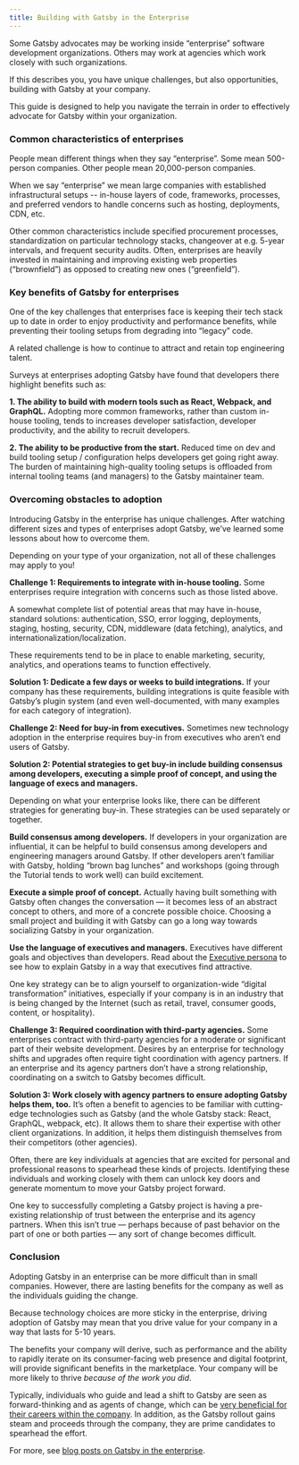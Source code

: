 ```yaml
---
title: Building with Gatsby in the Enterprise
---
```


Some Gatsby advocates may be working inside “enterprise” software development organizations. Others may work at agencies which work closely with such organizations.

If this describes you, you have unique challenges, but also opportunities, building with Gatsby at your company.

This guide is designed to help you navigate the terrain in order to effectively advocate for Gatsby within your organization.

### Common characteristics of enterprises

People mean different things when they say “enterprise”. Some mean 500-person companies. Other people mean 20,000-person companies.

When we say “enterprise” we mean large companies with established infrastructural setups -- in-house layers of code, frameworks, processes, and preferred vendors to handle concerns such as hosting, deployments, CDN, etc.

Other common characteristics include specified procurement processes, standardization on particular technology stacks, changeover at e.g. 5-year intervals, and frequent security audits. Often, enterprises are heavily invested in maintaining and improving existing web properties (“brownfield”) as opposed to creating new ones (“greenfield”).

### Key benefits of Gatsby for enterprises

One of the key challenges that enterprises face is keeping their tech stack up to date in order to enjoy productivity and performance benefits, while preventing their tooling setups from degrading into “legacy” code.

A related challenge is how to continue to attract and retain top engineering talent.

Surveys at enterprises adopting Gatsby have found that developers there highlight benefits such as:

**1. The ability to build with modern tools such as React, Webpack, and GraphQL.** Adopting more common frameworks, rather than custom in-house tooling, tends to increases developer satisfaction, developer productivity, and the ability to recruit developers.

**2. The ability to be productive from the start.** Reduced time on dev and build tooling setup / configuration helps developers get going right away. The burden of maintaining high-quality tooling setups is offloaded from internal tooling teams (and managers) to the Gatsby maintainer team.

### Overcoming obstacles to adoption

Introducing Gatsby in the enterprise has unique challenges. After watching different sizes and types of enterprises adopt Gatsby, we’ve learned some lessons about how to overcome them.

Depending on your type of your organization, not all of these challenges may apply to you!

**Challenge 1: Requirements to integrate with in-house tooling.** Some enterprises require integration with concerns such as those listed above.

A somewhat complete list of potential areas that may have in-house, standard solutions: authentication, SSO, error logging, deployments, staging, hosting, security, CDN, middleware (data fetching), analytics, and internationalization/localization.

These requirements tend to be in place to enable marketing, security, analytics, and operations teams to function effectively.

**Solution 1: Dedicate a few days or weeks to build integrations.** If your company has these requirements, building integrations is quite feasible with Gatsby’s plugin system (and even well-documented, with many examples for each category of integration).

**Challenge 2: Need for buy-in from executives.** Sometimes new technology adoption in the enterprise requires buy-in from executives who aren’t end users of Gatsby.

**Solution 2: Potential strategies to get buy-in include building consensus among developers, executing a simple proof of concept, and using the language of execs and managers.**

Depending on what your enterprise looks like, there can be different strategies for generating buy-in. These strategies can be used separately or together.

**Build consensus among developers.** If developers in your organization are influential, it can be helpful to build consensus among developers and engineering managers around Gatsby. If other developers aren’t familiar with Gatsby, holding “brown bag lunches” and workshops (going through the Tutorial tends to work well) can build excitement.

**Execute a simple proof of concept.** Actually having built something with Gatsby often changes the conversation — it becomes less of an abstract concept to others, and more of a concrete possible choice. Choosing a small project and building it with Gatsby can go a long way towards socializing Gatsby in your organization.

**Use the language of executives and managers.** Executives have different goals and objectives than developers. Read about the [Executive persona](/docs/winning-over-executives/) to see how to explain Gatsby in a way that executives find attractive.

One key strategy can be to align yourself to organization-wide “digital transformation” initiatives, especially if your company is in an industry that is being changed by the Internet (such as retail, travel, consumer goods, content, or hospitality).

**Challenge 3: Required coordination with third-party agencies.** Some enterprises contract with third-party agencies for a moderate or significant part of their website development. Desires by an enterprise for technology shifts and upgrades often require tight coordination with agency partners. If an enterprise and its agency partners don’t have a strong relationship, coordinating on a switch to Gatsby becomes difficult.

**Solution 3: Work closely with agency partners to ensure adopting Gatsby helps them, too.** It’s often a benefit to agencies to be familiar with cutting-edge technologies such as Gatsby (and the whole Gatsby stack: React, GraphQL, webpack, etc). It allows them to share their expertise with other client organizations. In addition, it helps them distinguish themselves from their competitors (other agencies).

Often, there are key individuals at agencies that are excited for personal and professional reasons to spearhead these kinds of projects. Identifying these individuals and working closely with them can unlock key doors and generate momentum to move your Gatsby project forward.

One key to successfully completing a Gatsby project is having a pre-existing relationship of trust between the enterprise and its agency partners. When this isn’t true — perhaps because of past behavior on the part of one or both parties — any sort of change becomes difficult.

### Conclusion

Adopting Gatsby in an enterprise can be more difficult than in small companies. However, there are lasting benefits for the company as well as the individuals guiding the change.

Because technology choices are more sticky in the enterprise, driving adoption of Gatsby may mean that you drive value for your company in a way that lasts for 5-10 years.

The benefits your company will derive, such as performance and the ability to rapidly iterate on its consumer-facing web presence and digital footprint, will provide significant benefits in the marketplace. Your company will be more likely to thrive _because of the work you did_.

Typically, individuals who guide and lead a shift to Gatsby are seen as forward-thinking and as agents of change, which can be [very beneficial for their careers within the company](/docs/how-gatsby-boosts-career/). In addition, as the Gatsby rollout gains steam and proceeds through the company, they are prime candidates to spearhead the effort.

For more, see [blog posts on Gatsby in the enterprise](/blog/tags/enterprise).
